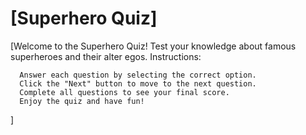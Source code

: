 # [Superhero Quiz]
[Welcome to the Superhero Quiz! Test your knowledge about famous superheroes and their alter egos.
Instructions:

      Answer each question by selecting the correct option.
      Click the "Next" button to move to the next question.
      Complete all questions to see your final score.
      Enjoy the quiz and have fun!
]
